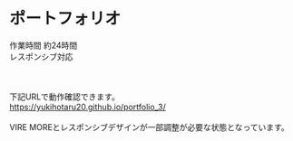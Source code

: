 # ポートフォリオ
作業時間 約24時間<br>
レスポンシブ対応<br>
<br><br><br>
下記URLで動作確認できます。<br>
https://yukihotaru20.github.io/portfolio_3/<br>
<br>
VIRE MOREとレスポンシブデザインが一部調整が必要な状態となっています。<br>
<br><br><br><br><br><br><br><br><br><br>
